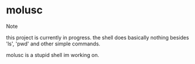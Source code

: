 # molusc

> [!NOTE]
> this project is currently in progress.
> the shell does basically nothing besides 'ls', 'pwd' and other simple commands.

molusc is a stupid shell im working on.
